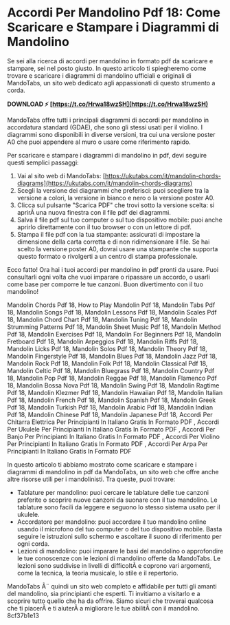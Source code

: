 
 
# Accordi Per Mandolino Pdf 18: Come Scaricare e Stampare i Diagrammi di Mandolino
 
Se sei alla ricerca di accordi per mandolino in formato pdf da scaricare e stampare, sei nel posto giusto. In questo articolo ti spiegheremo come trovare e scaricare i diagrammi di mandolino ufficiali e originali di MandoTabs, un sito web dedicato agli appassionati di questo strumento a corda.
 
**DOWNLOAD ⚡ [https://t.co/Hrwa18wzSH](https://t.co/Hrwa18wzSH)**


 
MandoTabs offre tutti i principali diagrammi di accordi per mandolino in accordatura standard (GDAE), che sono gli stessi usati per il violino. I diagrammi sono disponibili in diverse versioni, tra cui una versione poster A0 che puoi appendere al muro o usare come riferimento rapido.
 
Per scaricare e stampare i diagrammi di mandolino in pdf, devi seguire questi semplici passaggi:
 
1. Vai al sito web di MandoTabs: [https://ukutabs.com/it/mandolin-chords-diagrams](https://ukutabs.com/it/mandolin-chords-diagrams)
2. Scegli la versione dei diagrammi che preferisci: puoi scegliere tra la versione a colori, la versione in bianco e nero o la versione poster A0.
3. Clicca sul pulsante "Scarica PDF" che trovi sotto la versione scelta: si aprirÃ  una nuova finestra con il file pdf dei diagrammi.
4. Salva il file pdf sul tuo computer o sul tuo dispositivo mobile: puoi anche aprirlo direttamente con il tuo browser o con un lettore di pdf.
5. Stampa il file pdf con la tua stampante: assicurati di impostare la dimensione della carta corretta e di non ridimensionare il file. Se hai scelto la versione poster A0, dovrai usare una stampante che supporta questo formato o rivolgerti a un centro di stampa professionale.

Ecco fatto! Ora hai i tuoi accordi per mandolino in pdf pronti da usare. Puoi consultarli ogni volta che vuoi imparare o ripassare un accordo, o usarli come base per comporre le tue canzoni. Buon divertimento con il tuo mandolino!
 
Mandolin Chords Pdf 18,  How to Play Mandolin Pdf 18,  Mandolin Tabs Pdf 18,  Mandolin Songs Pdf 18,  Mandolin Lessons Pdf 18,  Mandolin Scales Pdf 18,  Mandolin Chord Chart Pdf 18,  Mandolin Tuning Pdf 18,  Mandolin Strumming Patterns Pdf 18,  Mandolin Sheet Music Pdf 18,  Mandolin Method Pdf 18,  Mandolin Exercises Pdf 18,  Mandolin For Beginners Pdf 18,  Mandolin Fretboard Pdf 18,  Mandolin Arpeggios Pdf 18,  Mandolin Riffs Pdf 18,  Mandolin Licks Pdf 18,  Mandolin Solos Pdf 18,  Mandolin Theory Pdf 18,  Mandolin Fingerstyle Pdf 18,  Mandolin Blues Pdf 18,  Mandolin Jazz Pdf 18,  Mandolin Rock Pdf 18,  Mandolin Folk Pdf 18,  Mandolin Classical Pdf 18,  Mandolin Celtic Pdf 18,  Mandolin Bluegrass Pdf 18,  Mandolin Country Pdf 18,  Mandolin Pop Pdf 18,  Mandolin Reggae Pdf 18,  Mandolin Flamenco Pdf 18,  Mandolin Bossa Nova Pdf 18,  Mandolin Swing Pdf 18,  Mandolin Ragtime Pdf 18,  Mandolin Klezmer Pdf 18,  Mandolin Hawaiian Pdf 18,  Mandolin Italian Pdf 18,  Mandolin French Pdf 18,  Mandolin Spanish Pdf 18,  Mandolin Greek Pdf 18,  Mandolin Turkish Pdf 18,  Mandolin Arabic Pdf 18,  Mandolin Indian Pdf 18,  Mandolin Chinese Pdf 18,  Mandolin Japanese Pdf 18,  Accordi Per Chitarra Elettrica Per Principianti In Italiano Gratis In Formato PDF ,  Accordi Per Ukulele Per Principianti In Italiano Gratis In Formato PDF ,  Accordi Per Banjo Per Principianti In Italiano Gratis In Formato PDF ,  Accordi Per Violino Per Principianti In Italiano Gratis In Formato PDF ,  Accordi Per Arpa Per Principianti In Italiano Gratis In Formato PDF

In questo articolo ti abbiamo mostrato come scaricare e stampare i diagrammi di mandolino in pdf da MandoTabs, un sito web che offre anche altre risorse utili per i mandolinisti. Tra queste, puoi trovare:

- Tablature per mandolino: puoi cercare le tablature delle tue canzoni preferite o scoprire nuove canzoni da suonare con il tuo mandolino. Le tablature sono facili da leggere e seguono lo stesso sistema usato per il ukulele.
- Accordatore per mandolino: puoi accordare il tuo mandolino online usando il microfono del tuo computer o del tuo dispositivo mobile. Basta seguire le istruzioni sullo schermo e ascoltare il suono di riferimento per ogni corda.
- Lezioni di mandolino: puoi imparare le basi del mandolino o approfondire le tue conoscenze con le lezioni di mandolino offerte da MandoTabs. Le lezioni sono suddivise in livelli di difficoltÃ  e coprono vari argomenti, come la tecnica, la teoria musicale, lo stile e il repertorio.

MandoTabs Ã¨ quindi un sito web completo e affidabile per tutti gli amanti del mandolino, sia principianti che esperti. Ti invitiamo a visitarlo e a scoprire tutto quello che ha da offrire. Siamo sicuri che troverai qualcosa che ti piacerÃ  e ti aiuterÃ  a migliorare le tue abilitÃ  con il mandolino.
 8cf37b1e13
 
